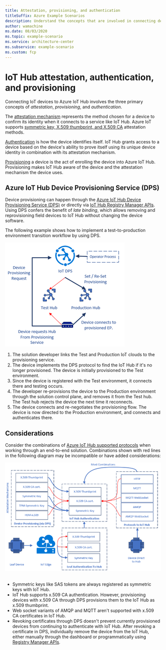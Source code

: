 ```yaml
---
title: Attestation, provisioning, and authentication
titleSuffix: Azure Example Scenarios
description: Understand the concepts that are involved in connecting devices to an IoT platform and how device provisioning works.
author: wamachine
ms.date: 08/03/2020
ms.topic: example-scenario
ms.service: architecture-center
ms.subservice: example-scenario
ms.custom: fcp
---
```


# IoT Hub attestation, authentication, and provisioning

Connecting IoT devices to Azure IoT Hub involves the three primary concepts of *attestation*, *provisioning*, and *authentication*.

The [attestation mechanism](https://docs.microsoft.com/azure/iot-dps/concepts-security#attestation-mechanism) represents the method chosen for a device to confirm its identity when it connects to a service like IoT Hub. Azure IoT supports [symmetric key, X.509 thumbprint, and X.509 CA](https://azure.microsoft.com/blog/iot-device-authentication-options/) attestation methods.

[Authentication](https://docs.microsoft.com/azure/iot-hub/iot-hub-devguide-security#authentication) is how the device identifies itself. IoT Hub grants access to a device based on the device's ability to prove itself using its unique device identity in combination with its attestation mechanism.

[Provisioning](https://docs.microsoft.com/azure/iot-dps/about-iot-dps#provisioning-process) a device is the act of enrolling the device into Azure IoT Hub. Provisioning makes IoT Hub aware of the device and the attestation mechanism the device uses.

## Azure IoT Hub Device Provisioning Service (DPS)

Device provisioning can happen through the [Azure IoT Hub Device Provisioning Service (DPS)](https://docs.microsoft.com/azure/iot-dps/) or directly via [IoT Hub Registry Manager APIs](https://docs.microsoft.com/dotnet/api/microsoft.azure.devices.registrymanager). Using DPS confers the benefit of *late binding*, which allows removing and reprovisioning field devices to IoT Hub without changing the device software.

The following example shows how to implement a test-to-production environment transition workflow by using DPS.

![A diagram showing how to implement a test-to-production environment transition workflow by using DPS.](media/late-binding-with-dps.png) 

1. The solution developer links the Test and Production IoT clouds to the provisioning service.
2. The device implements the DPS protocol to find the IoT Hub if it's no longer provisioned. The device is initially provisioned to the Test environment.
3. Since the device is registered with the Test environment, it connects there and testing occurs.
4. The developer re-provisions the device to the Production environment through the solution control plane, and removes it from the Test hub. The Test hub rejects the device the next time it reconnects.
5. The device connects and re-negotiates the provisioning flow. The device is now directed to the Production environment, and connects and authenticates there.

## Considerations

Consider the combinations of [Azure IoT Hub supported protocols](https://docs.microsoft.com/azure/iot-hub/iot-hub-devguide-protocols) when working through an end-to-end solution. Combinations shown with red lines in the following diagram may be incompatible or have added considerations:

![A diagram showing authentication flows for various topologies connecting to Azure IoT Hub.](media/authentication-matrix.png) 

- Symmetric keys like SAS tokens are always registered as symmetric keys with IoT Hub.
- IoT Hub supports x.509 CA authentication. However, provisioning devices with x.509 CA through DPS provisions them to the IoT Hub as x.509 thumbprint.
- Web socket variants of AMQP and MQTT aren't supported with x.509 CA certificates in IoT Hub.
- Revoking certificates through DPS doesn't prevent currently provisioned devices from continuing to authenticate with IoT Hub. After revoking a certificate in DPS, individually remove the device from the IoT Hub, either manually through the dashboard or programmatically using [Registry Manager APIs](https://docs.microsoft.com/rest/api/iothub/service/registrymanager).
